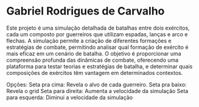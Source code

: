 # Gabriel Rodrigues de Carvalho
Este projeto é uma simulação detalhada de batalhas entre dois exércitos, cada um composto por guerreiros que utilizam espadas, lanças e arco e flechas. 
A simulação permite a criação de diferentes formações e estratégias de combate, permitindo analisar qual formação de exército é mais eficaz em um cenário de batalha. 
O objetivo é proporcionar uma compreensão profunda das dinâmicas de combate, oferecendo uma plataforma para testar teorias e estratégias de batalha,
e determinar quais composições de exércitos têm vantagem em determinados contextos.

Opções:
Seta pra cima: Revela o alvo de cada guerreiro.
Seta pra baixo: Revela o grid
Seta para direita: Aumenta a velocidade da simulação
Seta para esquerda: Diminui a velocidade da simulação


